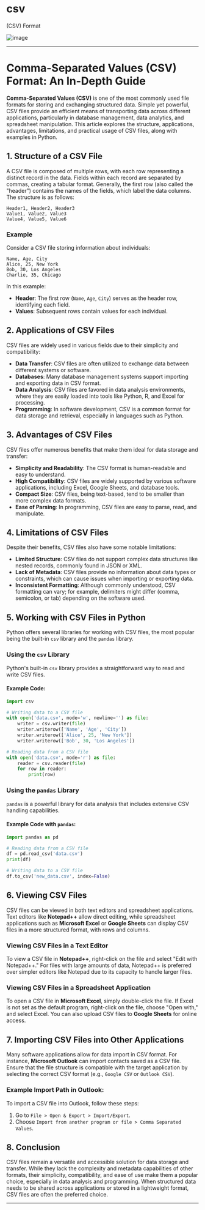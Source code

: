 # csv
(CSV) Format

![image](https://github.com/user-attachments/assets/77b87a25-d486-4473-9c24-f3a8d0bc29c3)




---

# Comma-Separated Values (CSV) Format: An In-Depth Guide

**Comma-Separated Values (CSV)** is one of the most commonly used file formats for storing and exchanging structured data. Simple yet powerful, CSV files provide an efficient means of transporting data across different applications, particularly in database management, data analytics, and spreadsheet manipulation. This article explores the structure, applications, advantages, limitations, and practical usage of CSV files, along with examples in Python.

## 1. **Structure of a CSV File**
A CSV file is composed of multiple rows, with each row representing a distinct record in the data. Fields within each record are separated by commas, creating a tabular format. Generally, the first row (also called the "header") contains the names of the fields, which label the data columns. The structure is as follows:

```
Header1, Header2, Header3
Value1, Value2, Value3
Value4, Value5, Value6
```

### **Example**
Consider a CSV file storing information about individuals:
```csv
Name, Age, City
Alice, 25, New York
Bob, 30, Los Angeles
Charlie, 35, Chicago
```

In this example:
- **Header**: The first row (`Name`, `Age`, `City`) serves as the header row, identifying each field.
- **Values**: Subsequent rows contain values for each individual.

## 2. **Applications of CSV Files**
CSV files are widely used in various fields due to their simplicity and compatibility:

- **Data Transfer**: CSV files are often utilized to exchange data between different systems or software.
- **Databases**: Many database management systems support importing and exporting data in CSV format.
- **Data Analysis**: CSV files are favored in data analysis environments, where they are easily loaded into tools like Python, R, and Excel for processing.
- **Programming**: In software development, CSV is a common format for data storage and retrieval, especially in languages such as Python.

## 3. **Advantages of CSV Files**
CSV files offer numerous benefits that make them ideal for data storage and transfer:

- **Simplicity and Readability**: The CSV format is human-readable and easy to understand.
- **High Compatibility**: CSV files are widely supported by various software applications, including Excel, Google Sheets, and database tools.
- **Compact Size**: CSV files, being text-based, tend to be smaller than more complex data formats.
- **Ease of Parsing**: In programming, CSV files are easy to parse, read, and manipulate.

## 4. **Limitations of CSV Files**
Despite their benefits, CSV files also have some notable limitations:

- **Limited Structure**: CSV files do not support complex data structures like nested records, commonly found in JSON or XML.
- **Lack of Metadata**: CSV files provide no information about data types or constraints, which can cause issues when importing or exporting data.
- **Inconsistent Formatting**: Although commonly understood, CSV formatting can vary; for example, delimiters might differ (comma, semicolon, or tab) depending on the software used.

## 5. **Working with CSV Files in Python**
Python offers several libraries for working with CSV files, the most popular being the built-in `csv` library and the `pandas` library.

### **Using the `csv` Library**
Python's built-in `csv` library provides a straightforward way to read and write CSV files.

#### **Example Code**:
```python
import csv

# Writing data to a CSV file
with open('data.csv', mode='w', newline='') as file:
    writer = csv.writer(file)
    writer.writerow(['Name', 'Age', 'City'])
    writer.writerow(['Alice', 25, 'New York'])
    writer.writerow(['Bob', 30, 'Los Angeles'])

# Reading data from a CSV file
with open('data.csv', mode='r') as file:
    reader = csv.reader(file)
    for row in reader:
        print(row)
```

### **Using the `pandas` Library**
`pandas` is a powerful library for data analysis that includes extensive CSV handling capabilities.

#### **Example Code with `pandas`**:
```python
import pandas as pd

# Reading data from a CSV file
df = pd.read_csv('data.csv')
print(df)

# Writing data to a CSV file
df.to_csv('new_data.csv', index=False)
```

## 6. **Viewing CSV Files**
CSV files can be viewed in both text editors and spreadsheet applications. Text editors like **Notepad++** allow direct editing, while spreadsheet applications such as **Microsoft Excel** or **Google Sheets** can display CSV files in a more structured format, with rows and columns.

### **Viewing CSV Files in a Text Editor**
To view a CSV file in **Notepad++**, right-click on the file and select "Edit with Notepad++." For files with large amounts of data, Notepad++ is preferred over simpler editors like Notepad due to its capacity to handle larger files.

### **Viewing CSV Files in a Spreadsheet Application**
To open a CSV file in **Microsoft Excel**, simply double-click the file. If Excel is not set as the default program, right-click on the file, choose "Open with," and select Excel. You can also upload CSV files to **Google Sheets** for online access.

## 7. **Importing CSV Files into Other Applications**
Many software applications allow for data import in CSV format. For instance, **Microsoft Outlook** can import contacts saved as a CSV file. Ensure that the file structure is compatible with the target application by selecting the correct CSV format (e.g., `Google CSV` or `Outlook CSV`).

### **Example Import Path in Outlook**:
To import a CSV file into Outlook, follow these steps:
1. Go to `File > Open & Export > Import/Export`.
2. Choose `Import from another program or file > Comma Separated Values`.

## 8. **Conclusion**
CSV files remain a versatile and accessible solution for data storage and transfer. While they lack the complexity and metadata capabilities of other formats, their simplicity, compatibility, and ease of use make them a popular choice, especially in data analysis and programming. When structured data needs to be shared across applications or stored in a lightweight format, CSV files are often the preferred choice.

--- 


